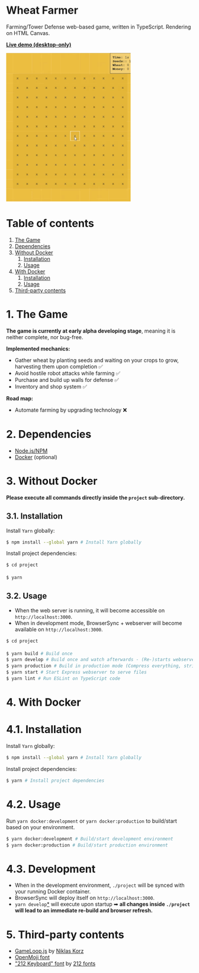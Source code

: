 Wheat Farmer
===


Farming/Tower Defense web-based game, written in TypeScript. Rendering on HTML Canvas.

**[Live demo (desktop-only)](https://360-noscope.de/wheat-farmer)**

![](preview.gif)


# Table of contents
1. [The Game](#1-the-game)
2. [Dependencies](#2-dependencies)
3. [Without Docker](#3-without-docker)
    1. [Installation](#31-installation)
    2. [Usage](#32-usage)
4. [With Docker](#4-with-docker)
    1. [Installation](#41-installation)
    2. [Usage](#42-usage)
5. [Third-party contents](#5-third-party-contents)


# 1. The Game
**The game is currently at early alpha developing stage**, meaning it is neither complete, nor bug-free.

**Implemented mechanics:**
- Gather wheat by planting seeds and waiting on your crops to grow, harvesting them upon completion ✅ 
- Avoid hostile robot attacks while farming ✅
- Purchase and build up walls for defense ✅
- Inventory and shop system ✅

**Road map:**
* Automate farming by upgrading technology ❌


# 2. Dependencies
* [Node.js/NPM](https://nodejs.org)
* [Docker](https://www.docker.com/) (optional)


# 3. Without Docker
**Please execute all commands directly inside the ```project``` sub-directory.**

## 3.1. Installation 
Install ```Yarn``` globally:
```bash
$ npm install --global yarn # Install Yarn globally
```

Install project dependencies:
```bash
$ cd project

$ yarn
```

## 3.2. Usage
* When the web server is running, it will become accessible on ```http://localhost:3000```.
* When in development mode, BrowserSync + webserver will become available on ```http://localhost:3000```.

```bash
$ cd project

$ yarn build # Build once
$ yarn develop # Build once and watch afterwards - (Re-)starts webserver and BrowserSync
$ yarn production # Build in production mode (Compress everything, strip debug)
$ yarn start # Start Express webserver to serve files
$ yarn lint # Run ESLint on TypeScript code
```


# 4. With Docker
# 4.1. Installation
Install ```Yarn``` globally:
```bash
$ npm install --global yarn # Install Yarn globally
```

Install project dependencies:
```bash
$ yarn # Install project dependencies
```

# 4.2. Usage

Run ```yarn docker:development``` or ```yarn docker:production``` to build/start based on your environment.

```bash
$ yarn docker:development # Build/start development environment
$ yarn docker:production # Build/start production environment
```

# 4.3. Development

* When in the development environment, ```./project``` will be synced with your running Docker container.
* BrowserSync will deploy itself on ```http://localhost:3000```.
* ```yarn develop```[*](#32-usage) will execute upon startup ➡ **all changes inside ```./project``` will lead to an immediate re-build and browser refresh.**

# 5. Third-party contents
* [GameLoop.js](https://gist.github.com/niklaskorz/2ef312693977e02d3fb4751b28f7d435) by [Niklas Korz](https://gist.github.com/niklaskorz)
* [OpenMoji font](https://openmoji.org/)
* ["212 Keyboard" font](https://www.dafont.com/212-keyboard.font) by [212 fonts](https://www.dafont.com/elizabeth.d7791)